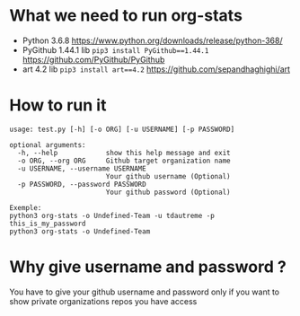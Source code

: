 # What we need to run org-stats
- Python 3.6.8 https://www.python.org/downloads/release/python-368/
- PyGithub 1.44.1 lib ```pip3 install PyGithub==1.44.1``` https://github.com/PyGithub/PyGithub
- art 4.2 lib ```pip3 install art==4.2``` https://github.com/sepandhaghighi/art

# How to run it
```
usage: test.py [-h] [-o ORG] [-u USERNAME] [-p PASSWORD]

optional arguments:
  -h, --help            show this help message and exit
  -o ORG, --org ORG     Github target organization name
  -u USERNAME, --username USERNAME
                        Your github username (Optional)
  -p PASSWORD, --password PASSWORD
                        Your github password (Optional)
                        
Exemple:
python3 org-stats -o Undefined-Team -u tdautreme -p this_is_my_password
python3 org-stats -o Undefined-Team
```
# Why give username and password ?
You have to give your github username and password only if you want to show private organizations repos you have access
